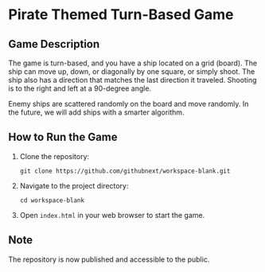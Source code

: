 # Pirate Themed Turn-Based Game

## Game Description

The game is turn-based, and you have a ship located on a grid (board).
The ship can move up, down, or diagonally by one square, or simply shoot.
The ship also has a direction that matches the last direction it traveled.
Shooting is to the right and left at a 90-degree angle.

Enemy ships are scattered randomly on the board and move randomly.
In the future, we will add ships with a smarter algorithm.

## How to Run the Game

1. Clone the repository:
   ```
   git clone https://github.com/githubnext/workspace-blank.git
   ```

2. Navigate to the project directory:
   ```
   cd workspace-blank
   ```

3. Open `index.html` in your web browser to start the game.


## Note

The repository is now published and accessible to the public.
